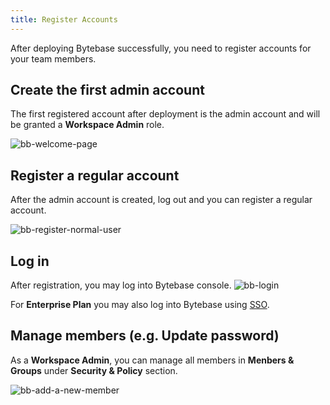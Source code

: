 ```yaml
---
title: Register Accounts
---
```


After deploying Bytebase successfully, you need to register accounts for your team members.

## Create the first admin account

The first registered account after deployment is the admin account and will be granted a **Workspace Admin** role.

![bb-welcome-page](/content/docs/get-started/step-by-step/register-accounts/bb-welcome-page.webp)

## Register a regular account

After the admin account is created, log out and you can register a regular account.

![bb-register-normal-user](/content/docs/get-started/step-by-step/register-accounts/bb-register-normal-user.webp)

## Log in

After registration, you may log into Bytebase console.
![bb-login](/content/docs/get-started/step-by-step/register-accounts/bb-login.webp)

For **Enterprise Plan** you may also log into Bytebase using [SSO](/docs/administration/sso/overview).

## Manage members (e.g. Update password)

As a **Workspace Admin**, you can manage all members in **Menbers & Groups** under **Security & Policy** section.

![bb-add-a-new-member](/content/docs/get-started/step-by-step/register-accounts/bb-add-a-new-member.webp)

